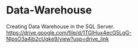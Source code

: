 # Data-Warehouse
Creating Data Warehouse in the SQL Server.
https://drive.google.com/file/d/1TGlHux4ecG5LgG-NIpsO3a4ib2cUqke9/view?usp=drive_link
